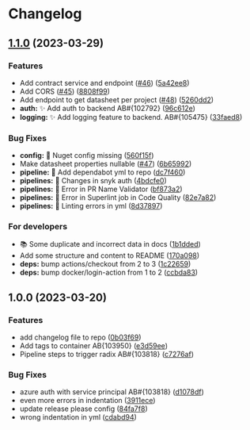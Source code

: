 # Changelog

## [1.1.0](https://github.com/equinor/spinedatasheetapi/compare/v1.0.0...v1.1.0) (2023-03-29)


### Features

* Add contract service and endpoint ([#46](https://github.com/equinor/spinedatasheetapi/issues/46)) ([5a42ee8](https://github.com/equinor/spinedatasheetapi/commit/5a42ee8cc6ac64e2b01b3f604547ea35a21b966a))
* Add CORS ([#45](https://github.com/equinor/spinedatasheetapi/issues/45)) ([8808f99](https://github.com/equinor/spinedatasheetapi/commit/8808f99e5bd1c65ea03e2dd632cff8cd7e123e0a))
* Add endpoint to get datasheet per project ([#48](https://github.com/equinor/spinedatasheetapi/issues/48)) ([5260dd2](https://github.com/equinor/spinedatasheetapi/commit/5260dd22fad69087750b53baf670542bc1e72946))
* **auth:** ✨ Add auth to backend AB#{102792} ([96c612e](https://github.com/equinor/spinedatasheetapi/commit/96c612e02dd867fc564516ad9a3185295309f816))
* **logging:** ✨ Add logging feature to backend. AB#{105475} ([33faed8](https://github.com/equinor/spinedatasheetapi/commit/33faed891b5ca997253feff1a075d4fec55fff6b))


### Bug Fixes

* **config:** 🐛 Nuget config missing ([560f15f](https://github.com/equinor/spinedatasheetapi/commit/560f15fc31d6c2b2bae28e4b0a1f562ab19ba4bf))
* Make datasheet properties nullable ([#47](https://github.com/equinor/spinedatasheetapi/issues/47)) ([6b65992](https://github.com/equinor/spinedatasheetapi/commit/6b659926e8db60abf3f25f80c8f33c5287d6ed3e))
* **pipeline:** 🐛 Add dependabot yml to repo ([dc7f460](https://github.com/equinor/spinedatasheetapi/commit/dc7f460ef65c87e980b8873524c2ed04661829c5))
* **pipelines:** 🐛 Changes in snyk auth ([4bdcfe0](https://github.com/equinor/spinedatasheetapi/commit/4bdcfe0251c32d20db0634b172ace346b971d1c4))
* **pipelines:** 🐛 Error in PR Name Validator ([bf873a2](https://github.com/equinor/spinedatasheetapi/commit/bf873a252836f6996fe16a89826c726ee7ff52ce))
* **pipelines:** 🐛 Error in Superlint job in Code Quality ([82e7a82](https://github.com/equinor/spinedatasheetapi/commit/82e7a82b763a0f566e8f5206746307117a24051a))
* **pipelines:** 🐛 Linting errors in yml ([8d37897](https://github.com/equinor/spinedatasheetapi/commit/8d3789738faa7748906647d7c19c98557e775a8a))


### For developers

* 📚 Some duplicate and incorrect data in docs ([1b1dded](https://github.com/equinor/spinedatasheetapi/commit/1b1dded589ffb260c9f8cadf3447b3f436400ab4))
* Add some structure and content to README ([170a098](https://github.com/equinor/spinedatasheetapi/commit/170a0983740f41c5bab711cb859b2dadde783dbb))
* **deps:** bump actions/checkout from 2 to 3 ([1c22659](https://github.com/equinor/spinedatasheetapi/commit/1c22659cd2e3bfd911dad06bce6607399d45fc74))
* **deps:** bump docker/login-action from 1 to 2 ([ccbda83](https://github.com/equinor/spinedatasheetapi/commit/ccbda8363888a67c3aa70c351294eda27bb2856a))

## 1.0.0 (2023-03-20)


### Features

* add changelog file to repo ([0b03f69](https://github.com/equinor/spinedatasheetapi/commit/0b03f698f92bffe32221f6bf97f56b1413a0a209))
* Add tags to container AB{103950} ([e3d59ee](https://github.com/equinor/spinedatasheetapi/commit/e3d59ee75ec1a44680cc7ba88a1512e428fdd8dc))
* Pipeline steps to trigger radix AB#{103818} ([c7276af](https://github.com/equinor/spinedatasheetapi/commit/c7276af91a6733c7ad8572a7d8ef910d766cbb76))


### Bug Fixes

* azure auth with service principal AB#{103818} ([d1078df](https://github.com/equinor/spinedatasheetapi/commit/d1078dfff3e792a8373c9e44324c478ef13be31d))
* even more errors in indentation ([3911ece](https://github.com/equinor/spinedatasheetapi/commit/3911ece2f6f3acac0d829cb6ec93056b67117486))
* update release please config ([84fa7f8](https://github.com/equinor/spinedatasheetapi/commit/84fa7f83d18f80a1ab0433fd593627c07e6be9f2))
* wrong indentation in yml ([cdabd94](https://github.com/equinor/spinedatasheetapi/commit/cdabd946975f8df8b4ce255ceb908cd4fe2eda52))
